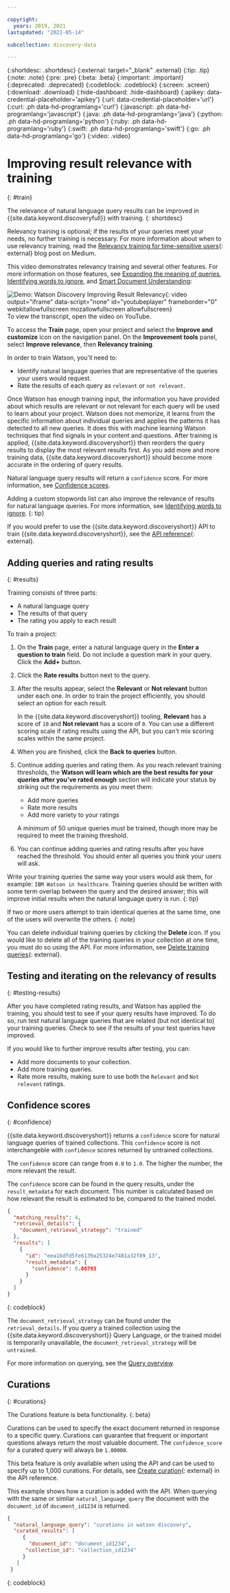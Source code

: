 ```yaml
---

copyright:
  years: 2019, 2021
lastupdated: "2021-05-14"

subcollection: discovery-data

---
```


{:shortdesc: .shortdesc}
{:external: target="_blank" .external}
{:tip: .tip}
{:note: .note}
{:pre: .pre}
{:beta: .beta}
{:important: .important}
{:deprecated: .deprecated}
{:codeblock: .codeblock}
{:screen: .screen}
{:download: .download}
{:hide-dashboard: .hide-dashboard}
{:apikey: data-credential-placeholder='apikey'} 
{:url: data-credential-placeholder='url'}
{:curl: .ph data-hd-programlang='curl'}
{:javascript: .ph data-hd-programlang='javascript'}
{:java: .ph data-hd-programlang='java'}
{:python: .ph data-hd-programlang='python'}
{:ruby: .ph data-hd-programlang='ruby'}
{:swift: .ph data-hd-programlang='swift'}
{:go: .ph data-hd-programlang='go'}
{:video: .video}

# Improving result relevance with training
{: #train}

<!-- c/s help for the *Train* page. Do not delete.  -->

The relevance of natural language query results can be improved in {{site.data.keyword.discoveryfull}} with training. 
{: shortdesc}

Relevancy training is optional; if the results of your queries meet your needs, no further training is necessary. For more information about when to use relevancy training, read the [Relevancy training for time-sensitive users](https://medium.com/ibm-data-ai/ibm-watson-discovery-relevancy-training-time-sensitive-18a190b0874a){: external} blog post on Medium.

This video demonstrates relevancy training and several other features. For more information on those features, see [Expanding the meaning of queries](/docs/discovery-data?topic=discovery-data-search-settings), [Identifying words to ignore](/docs/discovery-data?topic=discovery-data-stopwords), and [Smart Document Understanding](/docs/discovery-data?topic=discovery-data-configuring-fields):

![Demo: Watson Discovery Improving Result Relevancy](https://www.youtube.com/embed/wi_V9s8XF3c){: video output="iframe" data-script="none"  id="youtubeplayer" frameborder="0" webkitallowfullscreen mozallowfullscreen allowfullscreen}
<br/>
To view the transcript, open the video on YouTube.

To access the **Train** page, open your project and select the **Improve and customize** icon on the navigation panel. On the **Improvement tools** panel, select **Improve relevance**, then **Relevancy training**.

In order to train Watson, you'll need to:

  - Identify natural language queries that are representative of the queries your users would request.
  - Rate the results of each query as `relevant` or `not relevant`.

Once Watson has enough training input, the information you have provided about which results are relevant or not relevant for each query will be used to learn about your project. Watson does not memorize, it learns from the specific information about individual queries and applies the patterns it has detected to all new queries. It does this with machine learning Watson techniques that find signals in your content and questions. After training is applied, {{site.data.keyword.discoveryshort}} then reorders the query results to display the most relevant results first. As you add more and more training data, {{site.data.keyword.discoveryshort}} should become more accurate in the ordering of query results.

Natural language query results will return a `confidence` score. For more information, see [Confidence scores](/docs/discovery-data?topic=discovery-data-train#confidence).

Adding a custom stopwords list can also improve the relevance of results for natural language queries. For more information, see [Identifying words to ignore](/docs/discovery-data?topic=discovery-data-stopwords).
{: tip}

If you would prefer to use the {{site.data.keyword.discoveryshort}} API to train {{site.data.keyword.discoveryshort}}, see the [API reference](https://{DomainName}/apidocs/discovery-data#listtrainingqueries){: external}.

## Adding queries and rating results
{: #results}

Training consists of three parts:

- A natural language query
- The results of that query
- The rating you apply to each result

To train a project:

1.  On the **Train** page, enter a natural language query in the **Enter a question to train** field. Do not include a question mark in your query. Click the **Add+** button.
1.  Click the **Rate results** button next to the query.
1.  After the results appear, select the **Relevant** or **Not relevant** button under each one. In order to train the project efficiently, you should select an option for each result. 

    In the {{site.data.keyword.discoveryshort}} tooling, **Relevant** has a score of `10` and **Not relevant** has a score of `0`. You can use a different scoring scale if rating results using the API, but you can't mix scoring scales within the same project. 
1.  When you are finished, click the **Back to queries** button.
1.  Continue adding queries and rating them. As you reach relevant training thresholds, the **Watson will learn which are the best results for your queries after you've rated enough** section will indicate your status by striking out the requirements as you meet them:

    - Add more queries
    - Rate more results
    - Add more variety to your ratings
    
    A minimum of 50 unique queries must be trained, though more may be required to meet the training threshold. 
1.  You can continue adding queries and rating results after you have reached the threshold. You should enter all queries you think your users will ask.

Write your training queries the same way your users would ask them, for example: `IBM Watson in healthcare`. Training queries should be written with some term overlap between the query and the desired answer; this will improve initial results when the natural language query is run.
{: tip}

If two or more users attempt to train identical queries at the same time, one of the users will overwrite the others.
{: note}

You can delete individual training queries by clicking the **Delete** icon. If you would like to delete all of the training queries in your collection at one time, you must do so using the API. For more information, see [Delete training queries](https://{DomainName}/apidocs/discovery-data#deletetrainingqueries){: external}. 

## Testing and iterating on the relevancy of results
{: #testing-results}

After you have completed rating results, and Watson has applied the training, you should test to see if your query results have improved. To do so, run test natural language queries that are related (but not identical to) your training queries. Check to see if the results of your test queries have improved.

If you would like to further improve results after testing, you can:

- Add more documents to your collection.
- Add more training queries.
- Rate more results, making sure to use both the `Relevant` and `Not relevant` ratings.

## Confidence scores
{: #confidence}

{{site.data.keyword.discoveryshort}} returns a `confidence` score for natural language queries of trained collections. This `confidence` score is not interchangeble with `confidence` scores returned by untrained collections.

The `confidence` score can range from `0.0` to `1.0`. The higher the number, the more relevant the result.

The `confidence` score can be found in the query results, under the `result_metadata` for each document. This number is calculated based on how relevant the result is estimated to be, compared to the trained model. 

```JSON
{
  "matching_results": 4,
  "retrieval_details": {
    "document_retrieval_strategy": "trained"
  },
  "results": [
    {
	  "id": "eea16dfd5fe6139a25324e7481a32f89_13",
	  "result_metadata": {
	    "confidence": 0.08793
	  }
    }
  ]
}
```
{: codeblock}

The `document_retrieval_strategy` can be found under the `retrieval_details`. If you query a trained collection using the {{site.data.keyword.discoveryshort}} Query Language, or the trained model is temporarily unavailable, the `document_retrieval_strategy` will be `untrained`.

For more information on querying, see the [Query overview](/docs/discovery-data?topic=discovery-data-query-concepts).


## Curations
{: #curations}

The Curations feature is beta functionality.
{: beta}

Curations can be used to specify the exact document returned in response to a specific query. Curations can guarantee that frequent or important questions always return the most valuable document. The `confidence_score` for a curated query will always be `1.00000`.

This beta feature is only available when using the API and can be used to specify up to 1,000 curations. For details, see [Create curation](https://{DomainName}/apidocs/discovery-data#createcuration){: external} in the API reference.

This example shows how a curation is added with the API. When querying with the same or similar `natural_language_query` the document with the `document_id` of `document_id1234` is returned.

```JSON
{
  "natural_language_query": "curations in watson discovery",
  "curated_results": [
     {
       "document_id": "document_id1234",
      "collection_id": "collection_id1234"
     }
   ]
 }
```
{: codeblock}
